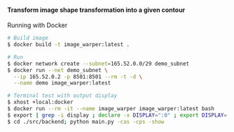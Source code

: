 
#### Transform image shape transformation into a given contour

Running with Docker
```bash
# Build image
$ docker build -t image_warper:latest .

# Run
$ docker network create --subnet=165.52.0.0/29 demo_subnet
$ docker run --net demo_subnet \
  --ip 165.52.0.2 -p 8501:8501 --rm -t -d \
  --name demo image_warper:latest

# Terminal test with output display
$ xhost +local:docker
$ docker run --rm -it --name image_warper image_warper:latest bash
$ export | grep -i display ; declare -x DISPLAY=":0" ; export DISPLAY=:0
$ cd ./src/backend; python main.py -cas -cps -show
```

